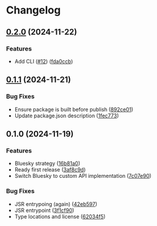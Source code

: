# Changelog

## [0.2.0](https://github.com/humanwhocodes/crosspost/compare/crosspost-v0.1.1...crosspost-v0.2.0) (2024-11-22)


### Features

* Add CLI ([#12](https://github.com/humanwhocodes/crosspost/issues/12)) ([fda0ccb](https://github.com/humanwhocodes/crosspost/commit/fda0ccb4b4dad803f4f4666b2cc212d85129ba9a))

## [0.1.1](https://github.com/humanwhocodes/crosspost/compare/crosspost-v0.1.0...crosspost-v0.1.1) (2024-11-21)


### Bug Fixes

* Ensure package is built before publish ([892ce01](https://github.com/humanwhocodes/crosspost/commit/892ce016966d30829188530104782c7c15478a2b))
* Update package.json description ([1fec773](https://github.com/humanwhocodes/crosspost/commit/1fec77334b8d881c65abdf958abd48fe95045a6e))

## 0.1.0 (2024-11-19)


### Features

* Bluesky strategy ([16b81a0](https://github.com/humanwhocodes/crosspost/commit/16b81a0e44f9e549f002b24c66ab04b984d310f8))
* Ready first release ([3af8c9d](https://github.com/humanwhocodes/crosspost/commit/3af8c9d55fb696e54ec8897d13bf66ee97628165))
* Switch Bluesky to custom API implementation ([7c07e90](https://github.com/humanwhocodes/crosspost/commit/7c07e900368e57668bf7c50112c08ded3e283af3))


### Bug Fixes

* JSR entrypoing (again) ([42eb597](https://github.com/humanwhocodes/crosspost/commit/42eb5976b8231cc4ce40f7c769cb20658259d80a))
* JSR entrypoint ([3f1cf90](https://github.com/humanwhocodes/crosspost/commit/3f1cf905163e7aa24c148ae90bff1f23547961eb))
* Type locations and license ([62034f5](https://github.com/humanwhocodes/crosspost/commit/62034f57d4065fa5f9561e57d862a5875ccc677c))
